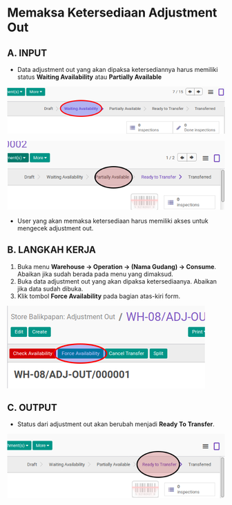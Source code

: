 # Memaksa Ketersediaan Adjustment Out

## A. INPUT

* Data adjustment out yang akan dipaksa ketersediannya harus memiliki status **Waiting Availability** atau **Partially Available**

![](../../img/adjustment-out/status-waiting.png)

![](../../img/adjustment-out/status-partial.png)

* User yang akan memaksa ketersediaan harus memiliki akses untuk mengecek adjustment out.

## B. LANGKAH KERJA

1. Buka menu **Warehouse -> Operation -> (Nama Gudang) -> Consume**. Abaikan jika sudah berada pada menu yang dimaksud.
2. Buka data adjustment out yang akan dipaksa ketersediaanya. Abaikan jika data sudah dibuka.
3. Klik tombol **Force Availability** pada bagian atas-kiri form.

![](../../img/adjustment-out/tombol-force.png)

## C. OUTPUT

* Status dari adjustment out akan berubah menjadi **Ready To Transfer**.

![](../../img/adjustment-out/status-ready-to-transfer.png)
